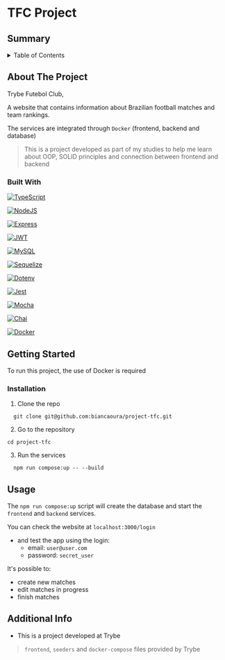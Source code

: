 # TFC Project

## Summary

<details>
  <summary>Table of Contents</summary>
  <ol>
    <li>
      <a href="#about-the-project">About The Project</a>
      <ul>
        <li><a href="#built-with">Built With</a></li>
      </ul>
    </li>
    <li>
      <a href="#getting-started">Getting Started</a>
      <ul>
        <li><a href="#installation">Installation</a></li>
      </ul>
    </li>
    <li><a href="#usage">Usage</a></li>
    <li><a href="#additional-info">Additional Info</a></li>
  </ol>
</details>

## About The Project

Trybe Futebol Club,

A website that contains information about Brazilian football matches and team rankings.

The services are integrated through `Docker` (frontend, backend and database)


> This is a project developed as part of my studies to help me learn about OOP, SOLID principles and connection between frontend and backend

### Built With

[![TypeScript][TypeScript.io]][TypeScript-url]

[![NodeJS][NodeJS.io]][NodeJS-url]

[![Express][Express.io]][Express-url]

[![JWT][JWT.io]][JWT-url]

[![MySQL][MySQL.io]][MySQL-url]

[![Sequelize][Sequelize.io]][Sequelize-url]

[![Dotenv][Dotenv.io]][Dotenv-url]

[![Jest][Jest.io]][Jest-url]

[![Mocha][Mocha.io]][Mocha-url]

[![Chai][Chai.io]][Chai-url]

[![Docker][Docker.io]][Docker-url]


## Getting Started
To run this project, the use of Docker is required

### Installation

1. Clone the repo
```
  git clone git@github.com:biancaoura/project-tfc.git
```
2. Go to the repository
```
cd project-tfc
```
3. Run the services
```
  npm run compose:up -- --build
```

## Usage

The `npm run compose:up` script will create the database and start the `frontend` and `backend` services.

You can check the website at `localhost:3000/login`
- and test the app using the login:
  - email: `user@user.com`
  - password: `secret_user`

It's possible to:
- create new matches
- edit matches in progress
- finish matches


## Additional Info
- This is a project developed at Trybe

> `frontend`, `seeders` and `docker-compose` files provided by Trybe

[TypeScript.io]: https://img.shields.io/badge/typescript-3178C6?style=flat-square&logo=typescript&logoColor=white
[TypeScript-url]: https://www.typescriptlang.org
[Express.io]: https://img.shields.io/badge/express-000000?style=flat-square&logo=express&logoColor=white
[Express-url]: https://expressjs.com
[Sequelize.io]: https://img.shields.io/badge/sequelize-52B0E7?style=flat-square&logo=sequelize&logoColor=white
[Sequelize-url]: https://sequelize.org
[JWT.io]: https://img.shields.io/badge/jwt-000000?style=flat-square&logo=jsonwebtokens&logoColor=white
[JWT-url]: https://jwt.io
[NodeJS.io]: https://img.shields.io/badge/node.js-339933?style=flat-square&logo=node.js&logoColor=white
[NodeJS-url]: https://nodejs.org/en/
[MySQL.io]: https://img.shields.io/badge/mysql-4479A1?style=flat-square&logo=mysql&logoColor=white
[MySQL-url]: https://www.mysql.com
[Dotenv.io]: https://img.shields.io/badge/dotenv-ECD53F?style=flat-square&logo=dotenv&logoColor=black
[Dotenv-url]: https://www.dotenv.org
[Jest.io]: https://img.shields.io/badge/jest-C21325?style=flat-square&logo=jest&logoColor=white
[Jest-url]: https://jestjs.io
[Mocha.io]: https://img.shields.io/badge/mocha-8D6748?style=flat-square&logo=mocha&logoColor=white
[Mocha-url]: https://mochajs.org
[Chai.io]: https://img.shields.io/badge/chai-A30701?style=flat-square&logo=chai&logoColor=white
[Chai-url]: https://www.chaijs.com
[Docker.io]: https://img.shields.io/badge/docker-2496ED?style=flat-square&logo=docker&logoColor=white
[Docker-url]: https://www.docker.com
